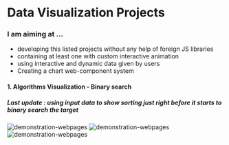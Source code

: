 # Data Visualization Projects
### I am aiming at ... 
- developing this listed projects without any help of foreign JS libraries
- containing at least one with custom interactive animation 
- using interactive and dynamic data given by users 
- Creating a chart web-component system

#### 1. Algorithms Visualization - Binary search
##### Last update : using input data to show sorting just right before it starts to binary search the target

![demonstration-webpages](https://github.com/pikpokjeon/JS-Data-Visualization-Project/blob/main/bs-def.png)
![demonstration-webpages](https://github.com/pikpokjeon/JS-Data-Visualization-Project/blob/main/bs-size.png)
![demonstration-webpages](https://github.com/pikpokjeon/JS-Data-Visualization-Project/blob/main/bs-sort.png)
